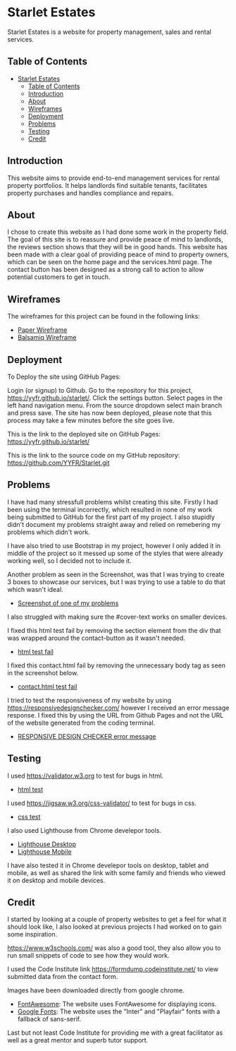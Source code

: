 # Starlet Estates

Starlet Estates is a website for property management, sales and rental services.

## Table of Contents

- [Starlet Estates](#starlet-estates)
  - [Table of Contents](#table-of-contents)
  - [Introduction](#introduction)
  - [About](#about)
  - [Wireframes](#wireframes)
  - [Deployment](#deployment)
  - [Problems](#problems)
  - [Testing](#testing)
  - [Credit](#credit)

## Introduction

This website aims to provide end-to-end management services for rental property portfolios. It helps landlords find suitable tenants, facilitates property purchases and handles compliance and repairs.

## About

I chose to create this website as I had done some work in the property field.
The goal of this site is to reassure and provide peace of mind to landlords, the reviews section shows that they will be in good hands. This website has been made with a clear goal of providing peace of mind to property owners, which can be seen on the home page and the services.html page. The contact button has been designed as a strong call to action to allow potential customers to get in touch.

## Wireframes

The wireframes for this project can be found in the following links:

- [Paper Wireframe](assets/images/paperwireframes.jpg)
- [Balsamiq Wireframe](assets/images/homewireframe.jpg)

## Deployment

To Deploy the site using GitHub Pages:

Login (or signup) to Github.
Go to the repository for this project, <https://yyfr.github.io/starlet/>.
Click the settings button.
Select pages in the left hand navigation menu.
From the source dropdown select main branch and press save.
The site has now been deployed, please note that this process may take a few minutes before the site goes live.

This is the link to the deployed site on GitHub Pages:
<https://yyfr.github.io/starlet/>

This is the link to the source code on my GitHub repository:
<https://github.com/YYFR/Starlet.git>


## Problems

I have had many stressfull problems whilst creating this site.
Firstly I had been using the terminal incorrectly, which resulted in none of my work being submitted to GitHub for the first part of my project. I also stupidly didn't document my problems straight away and relied on remebering my problems which didn't work.

I have also tried to use Bootstrap in my project, however I only added it in middle of the project so it messed up some of the styles that were already working well, so I decided not to include it.

Another problem as seen in the Screenshot, was that I was trying to create 3 boxes to showcase our services, but I was trying to use a table to do that which wasn't ideal.

- [Screenshot of one of my problems](assets/images/Screenshot.png)

I also struggled with making sure the #cover-text works on smaller devices.

I fixed this html test fail by removing the section element from the div that was wrapped around the contact-button as it wasn't needed.

- [html test fail](assets/images/htmltestfail.png)

I fixed this contact.html fail by removing the unnecessary body tag as seen in the screenshot below.

- [contact.html test fail](assets/images/contacttest.png)

I tried to test the responsiveness of my website by using https://responsivedesignchecker.com/ however I received an error message response.
I fixed this by using the URL from Github Pages and not the URL of the website generated from the coding terminal. 

- [RESPONSIVE DESIGN CHECKER error message](assets/images/Responsivecheck.png)
## Testing

I used https://validator.w3.org to test for bugs in html.

- [html test](assets/images/htmltest.png)

I used <https://jigsaw.w3.org/css-validator/> to test for bugs in css.

- [css test](assets/images/csstest.png)

I also used Lighthouse from Chrome develepor tools.

- [Lighthouse Desktop](assets/images/lighthousedesktop.jpg)
- [Lighthouse Mobile](assets/images/lighthousemobile.jpg)

I have also tested it in Chrome develepor tools on desktop, tablet and mobile, as well as shared the link with some family and friends who viewed it on desktop and mobile devices.

## Credit

I started by looking at a couple of property websites to get a feel for what it should look like, I also looked at previous projects I had worked on to gain some inspiration.

<https://www.w3schools.com/> was also a good tool, they also allow you to run small snippets of code to see how they would work.

I used the Code Institute link https://formdump.codeinstitute.net/ to view submitted data from the contact form.

Images have been downloaded directly from google chrome.

- [FontAwesome](https://fontawesome.com/): The website uses FontAwesome for displaying icons.
- [Google Fonts](https://fonts.google.com/): The website uses the "Inter" and "Playfair" fonts with a fallback of sans-serif.

Last but not least Code Institute for providing me with a great facilitator as well as a great mentor and superb tutor support.
